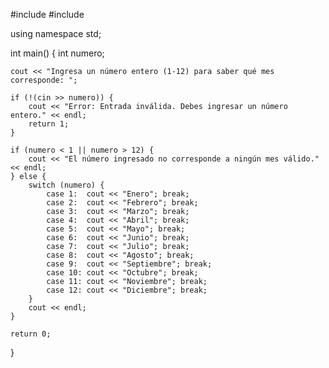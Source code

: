 #include <iostream>
#include <limits>

using namespace std;

int main() {
    int numero;

    cout << "Ingresa un número entero (1-12) para saber qué mes corresponde: ";

    if (!(cin >> numero)) {
        cout << "Error: Entrada inválida. Debes ingresar un número entero." << endl;
        return 1;
    }

    if (numero < 1 || numero > 12) {
        cout << "El número ingresado no corresponde a ningún mes válido." << endl;
    } else {
        switch (numero) {
            case 1:  cout << "Enero"; break;
            case 2:  cout << "Febrero"; break;
            case 3:  cout << "Marzo"; break;
            case 4:  cout << "Abril"; break;
            case 5:  cout << "Mayo"; break;
            case 6:  cout << "Junio"; break;
            case 7:  cout << "Julio"; break;
            case 8:  cout << "Agosto"; break;
            case 9:  cout << "Septiembre"; break;
            case 10: cout << "Octubre"; break;
            case 11: cout << "Noviembre"; break;
            case 12: cout << "Diciembre"; break;
        }
        cout << endl;
    }

    return 0;
}
